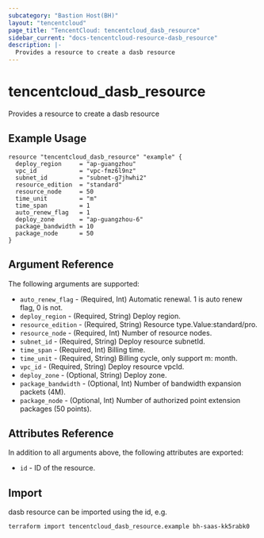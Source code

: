 ```yaml
---
subcategory: "Bastion Host(BH)"
layout: "tencentcloud"
page_title: "TencentCloud: tencentcloud_dasb_resource"
sidebar_current: "docs-tencentcloud-resource-dasb_resource"
description: |-
  Provides a resource to create a dasb resource
---
```


# tencentcloud_dasb_resource

Provides a resource to create a dasb resource

## Example Usage

```hcl
resource "tencentcloud_dasb_resource" "example" {
  deploy_region     = "ap-guangzhou"
  vpc_id            = "vpc-fmz6l9nz"
  subnet_id         = "subnet-g7jhwhi2"
  resource_edition  = "standard"
  resource_node     = 50
  time_unit         = "m"
  time_span         = 1
  auto_renew_flag   = 1
  deploy_zone       = "ap-guangzhou-6"
  package_bandwidth = 10
  package_node      = 50
}
```

## Argument Reference

The following arguments are supported:

* `auto_renew_flag` - (Required, Int) Automatic renewal. 1 is auto renew flag, 0 is not.
* `deploy_region` - (Required, String) Deploy region.
* `resource_edition` - (Required, String) Resource type.Value:standard/pro.
* `resource_node` - (Required, Int) Number of resource nodes.
* `subnet_id` - (Required, String) Deploy resource subnetId.
* `time_span` - (Required, Int) Billing time.
* `time_unit` - (Required, String) Billing cycle, only support m: month.
* `vpc_id` - (Required, String) Deploy resource vpcId.
* `deploy_zone` - (Optional, String) Deploy zone.
* `package_bandwidth` - (Optional, Int) Number of bandwidth expansion packets (4M).
* `package_node` - (Optional, Int) Number of authorized point extension packages (50 points).

## Attributes Reference

In addition to all arguments above, the following attributes are exported:

* `id` - ID of the resource.



## Import

dasb resource can be imported using the id, e.g.

```
terraform import tencentcloud_dasb_resource.example bh-saas-kk5rabk0
```

